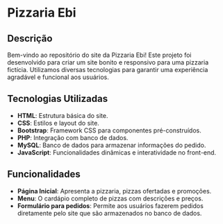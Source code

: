 # Pizzaria Ebi

## Descrição
Bem-vindo ao repositório do site da Pizzaria Ebi! Este projeto foi desenvolvido para criar um site bonito e responsivo para uma pizzaria fictícia. Utilizamos diversas tecnologias para garantir uma experiência agradável e funcional aos usuários.

## Tecnologias Utilizadas
- **HTML**: Estrutura básica do site.
- **CSS**: Estilos e layout do site.
- **Bootstrap**: Framework CSS para componentes pré-construídos.
- **PHP**: Integração com banco de dados.
- **MySQL**: Banco de dados para armazenar informações do pedido.
- **JavaScript**: Funcionalidades dinâmicas e interatividade no front-end.

## Funcionalidades
- **Página Inicial**: Apresenta a pizzaria, pizzas ofertadas e promoções.
- **Menu**: O cardápio completo de pizzas com descrições e preços.
- **Formulário para pedidos**: Permite aos usuários fazerem pedidos diretamente pelo site que são armazenados no banco de dados.
